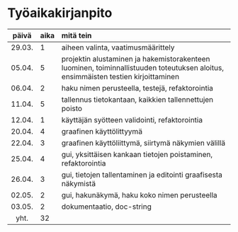 # Työaikakirjanpito

| päivä | aika | mitä tein  |
| :----:|:-----| :-----|
| 29.03. | 1    | aiheen valinta, vaatimusmäärittely |
| 05.04. | 5    | projektin alustaminen ja hakemistorakenteen luominen, toiminnallistuuden toteutuksen aloitus, ensimmäisten testien kirjoittaminen|
| 06.04. |2| haku nimen perusteella, testejä, refaktorointia|
| 11.04. |5| tallennus tietokantaan, kaikkien tallennettujen poisto |
| 12.04. |1| käyttäjän syötteen validointi, refaktorointia|
| 20.04. |4| graafinen käyttölittyymä |
| 22.04. |3| graafinen käyttöliittymä, siirtymä näkymien välillä |
| 25.04. |4| gui, yksittäisen kankaan tietojen poistaminen, refaktorointia |
| 26.04. |3| gui, tietojen tallentaminen ja editointi graafisesta näkymistä |
| 02.05. |2| gui, hakunäkymä, haku koko nimen perusteella |
| 03.05. |2| dokumentaatio, doc-string
| yht.|32| |

